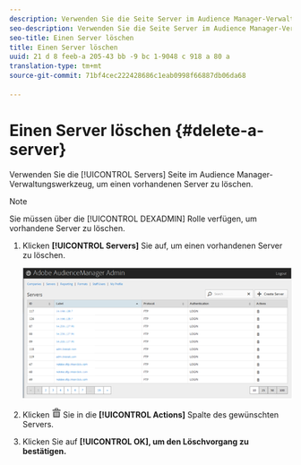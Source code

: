 ```yaml
---
description: Verwenden Sie die Seite Server im Audience Manager-Verwaltungswerkzeug, um einen vorhandenen Server zu löschen.
seo-description: Verwenden Sie die Seite Server im Audience Manager-Verwaltungswerkzeug, um einen vorhandenen Server zu löschen.
seo-title: Einen Server löschen
title: Einen Server löschen
uuid: 21 d 8 feeb-a 205-43 bb -9 bc 1-9048 c 918 a 80 a
translation-type: tm+mt
source-git-commit: 71bf4cec222428686c1eab0998f66887db06da68

---
```



# Einen Server löschen {#delete-a-server}

Verwenden Sie die [!UICONTROL Servers] Seite im Audience Manager-Verwaltungswerkzeug, um einen vorhandenen Server zu löschen.

<!-- t_delete_server.xml -->

>[!NOTE]
>
>Sie müssen über die [!UICONTROL DEXADMIN] Rolle verfügen, um vorhandene Server zu löschen.

1. Klicken **[!UICONTROL Servers]** Sie auf, um einen vorhandenen Server zu löschen.

   ![Schrittergebnis](assets/servers.png)

1. Klicken ![](assets/icon_delete.png) Sie in die **[!UICONTROL Actions]** Spalte des gewünschten Servers.
1. Klicken Sie auf **[!UICONTROL OK], um den Löschvorgang zu bestätigen.**

